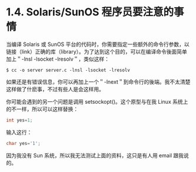# 1.4. Solaris/SunOS 程序员要注意的事情

当编译 Solaris 或 SunOS 平台的代码时，你需要指定一些额外的命令行参数，以链接（link）正确的库（library）。为了达到这个目的，可以在编译命令後面简单加上＂-lnsl -lsocket -lresolv＂，类似这样：

```shell
$ cc -o server server.c -lnsl -lsocket -lresolv
```

如果还是有错误信息，你可以再加上一个＂-lnext＂到命令行的後端。我不太清楚这样做了什麽事，不过有些人是会这样用。

你可能会遇到的另一个问题是调用 setsockopt()。这个原型与在我 Linux 系统上的不一样，所以可以这样替换：

```c
int yes=1;
```

输入这行：

```c
char yes='1';
```

因为我没有 Sun 系统，所以我无法测试上面的资料，这只是有人用 email 跟我说的。
